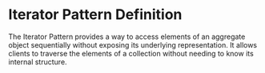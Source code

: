 # Iterator Pattern Definition

The Iterator Pattern provides a way to access elements of an aggregate object sequentially without exposing its underlying representation. It allows clients to traverse the elements of a collection without needing to know its internal structure.
